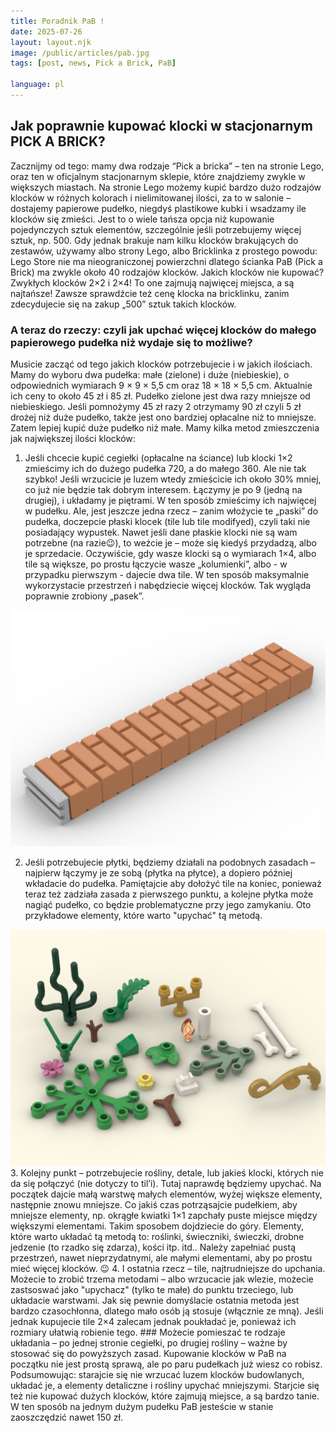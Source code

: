 ```yaml
---
title: Poradnik PaB !
date: 2025-07-26
layout: layout.njk
image: /public/articles/pab.jpg
tags: [post, news, Pick a Brick, PaB]

language: pl
---
```


## Jak poprawnie kupować klocki w stacjonarnym PICK A BRICK?

Zacznijmy od tego: mamy dwa rodzaje “Pick a bricka” – ten na stronie Lego, oraz ten w oficjalnym stacjonarnym sklepie, które znajdziemy zwykle w większych miastach.  Na stronie Lego możemy kupić bardzo dużo rodzajów klocków w różnych kolorach i nielimitowanej ilości, za to w salonie – dostajemy papierowe pudełko, niegdyś plastikowe kubki i wsadzamy ile klocków się zmieści. Jest to o wiele tańsza opcja niż kupowanie pojedynczych sztuk elementów, szczególnie jeśli potrzebujemy więcej sztuk, np. 500. Gdy jednak brakuje nam kilku klocków brakujących do zestawów, używamy albo strony Lego, albo Bricklinka z prostego powodu: Lego Store nie ma nieograniczonej powierzchni dlatego ścianka PaB (Pick a Brick) ma zwykle około 40 rodzajów klocków. 
Jakich klocków nie kupować?
Zwykłych klocków 2×2 i 2×4!  To one zajmują najwięcej miejsca, a są najtańsze! Zawsze sprawdźcie też cenę klocka na bricklinku, zanim zdecydujecie się na zakup „500” sztuk takich klocków.
### A teraz do rzeczy: czyli jak upchać więcej klocków do małego papierowego pudełka niż wydaje się to możliwe?
Musicie zacząć od tego jakich klocków potrzebujecie i w jakich ilościach. Mamy do wyboru dwa pudełka: małe (zielone) i duże (niebieskie), o odpowiednich wymiarach 9 × 9 × 5,5 cm oraz 18 × 18 × 5,5 cm. Aktualnie ich ceny to około 45 zł i 85 zł. Pudełko zielone jest dwa razy mniejsze od niebieskiego. Jeśli pomnożymy 45 zł razy 2 otrzymamy 90 zł czyli 5 zł drożej niż duże pudełko, także jest ono bardziej opłacalne niż to mniejsze. Zatem lepiej kupić duże pudełko niż małe. Mamy kilka metod zmieszczenia jak największej ilości klocków:
1.	Jeśli chcecie kupić cegiełki (opłacalne na ściance) lub klocki 1×2 zmieścimy ich do dużego pudełka 720, a do małego 360. Ale nie tak szybko! Jeśli wrzucicie je luzem wtedy zmieścicie ich około 30% mniej, co już nie będzie tak dobrym interesem. Łączymy je po 9 (jedną na drugiej), i układamy je piętrami. W ten sposób zmieścimy ich najwięcej w pudełku. Ale, jest jeszcze jedna rzecz – zanim włożycie te „paski” do pudełka, doczepcie płaski klocek (tile lub tile modifyed), czyli taki nie posiadający wypustek. Nawet jeśli dane płaskie klocki nie są wam potrzebne (na razie😉), to weźcie je – może się kiedyś przydadzą, albo je sprzedacie. Oczywiście, gdy wasze klocki są o wymiarach 1×4, albo tile są większe, po prostu łączycie wasze „kolumienki”, albo - w przypadku pierwszym -  dajecie dwa tile. W ten sposób maksymalnie wykorzystacie przestrzeń i nabędziecie więcej klocków.
Tak wygląda poprawnie zrobiony „pasek”.
<img src="/public/articles/pasek.png" alt="'pasek'" class="post-image" />
 
2.	Jeśli potrzebujecie płytki, będziemy działali na podobnych zasadach – najpierw łączymy je ze sobą (płytka na płytce), a dopiero później wkładacie do pudełka. Pamiętajcie aby dołożyć tile na koniec, ponieważ teraz też zadziała zasada z pierwszego punktu, a kolejne płytka może nagiąć pudełko, co będzie problematyczne przy jego zamykaniu. 
Oto przykładowe elementy, które warto "upychać" tą metodą.
<img src="/public/articles/elementy.png" alt="'elementy'" class="post-image" />
3.	Kolejny punkt – potrzebujecie rośliny, detale, lub jakieś klocki, których nie da się połączyć (nie dotyczy to til’i). Tutaj naprawdę będziemy upychać. Na początek dajcie małą warstwę małych elementów, wyżej większe elementy, następnie znowu mniejsze. Co jakiś czas potrząsajcie pudełkiem, aby mniejsze elementy, np. okrągłe kwiatki 1×1 zapchały puste miejsce między większymi elementami. Takim sposobem dojdziecie do góry. Elementy, które warto układać tą metodą to: roślinki, świeczniki, świeczki, drobne jedzenie (to rzadko się zdarza), kości itp. itd.. Należy zapełniać pustą przestrzeń, nawet nieprzydatnymi, ale małymi elementami, aby po prostu mieć więcej klocków. 😉 
4.	I ostatnia rzecz – tile, najtrudniejsze do upchania. Możecie to zrobić trzema metodami – albo wrzucacie jak wlezie, możecie zastsoswać jako "upychacz" (tylko te małe) do punktu trzeciego, lub układacie warstwami. Jak się pewnie domyślacie ostatnia metoda jest bardzo czasochłonna, dlatego mało osób ją stosuje (włącznie ze mną). Jeśli jednak kupujecie tile 2×4 zalecam jednak poukładać je, ponieważ ich rozmiary ułatwią robienie tego. 
### Możecie pomieszać te rodzaje układania – po jednej stronie cegiełki, po drugiej rośliny – ważne by stosować się do powyższych zasad.
Kupowanie klocków w PaB na początku nie jest prostą sprawą, ale po paru pudełkach już wiesz co robisz. Podsumowując: starajcie się nie wrzucać luzem klocków budowlanych, układać je, a elementy detaliczne i rośliny upychać mniejszymi. Starjcie się też nie kupować dużych klocków, które zajmują miejsce, a są bardzo tanie. W ten sposób na jednym dużym pudełku PaB jesteście w stanie zaoszczędzić nawet 150 zł. 
